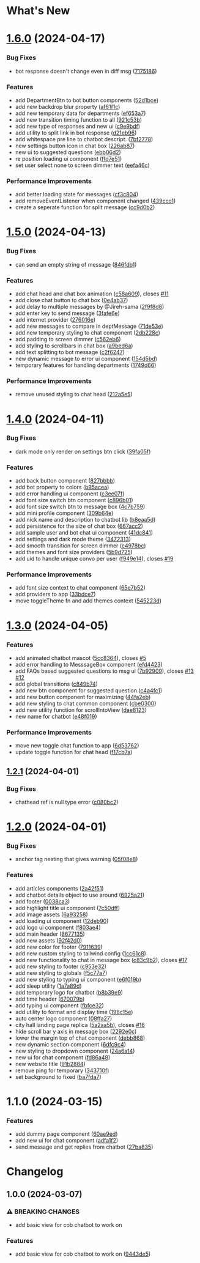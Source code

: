 # What's New

# [1.6.0](https://github.com/Jireh-sama/cob-chatbot/compare/1.5.0...1.6.0) (2024-04-17)


### Bug Fixes

* bot response doesn't change even in diff msg ([7175186](https://github.com/Jireh-sama/cob-chatbot/commit/7175186e7c6921ec458fdc39ac4dc142c94dca65))


### Features

* add DepartmentBtn to bot button components ([52d1bce](https://github.com/Jireh-sama/cob-chatbot/commit/52d1bce844efbe423b93658064e0f61cd22e049b))
* add new backdrop blur property ([af61f1c](https://github.com/Jireh-sama/cob-chatbot/commit/af61f1c33621e3f6fdfa24f38d1da9c49aa06cb3))
* add new temporary data for departments ([ef653a7](https://github.com/Jireh-sama/cob-chatbot/commit/ef653a72df872a9e793cfacb7c0befbaea6db8f4))
* add new transition timing function to all ([921c53b](https://github.com/Jireh-sama/cob-chatbot/commit/921c53b6bc4caaff306ef5dd3bc7679f63ec9f5f))
* add new type of responses and new ui ([c9e9bdf](https://github.com/Jireh-sama/cob-chatbot/commit/c9e9bdf8ee2a46eb50822f7cd4850b42c7c072e1))
* add utility to split link in bot response ([d21eb96](https://github.com/Jireh-sama/cob-chatbot/commit/d21eb9693ceab497394b65293fe6ba90a9acb20b))
* add whitespace pre line to chatbot descript. ([7bf2778](https://github.com/Jireh-sama/cob-chatbot/commit/7bf27780fd83ee531dd71979ad8ed0e2f5098ccf))
* new settings button icon in chat box ([226ab87](https://github.com/Jireh-sama/cob-chatbot/commit/226ab879ee3edcb12ed2971bb076b2848c4b2f28))
* new ui to suggested questions ([ebb06d2](https://github.com/Jireh-sama/cob-chatbot/commit/ebb06d233f629c83155d90b4b7ba5059b8f11df1))
* re position loading ui component ([ffd7e51](https://github.com/Jireh-sama/cob-chatbot/commit/ffd7e515930b016760d78396d2f549dfb5b3391a))
* set user select none to screen dimmer text ([eefa46c](https://github.com/Jireh-sama/cob-chatbot/commit/eefa46cfe21be9586151a4799585e6129ce2f23a))


### Performance Improvements

* add better loading state for messages ([cf3c804](https://github.com/Jireh-sama/cob-chatbot/commit/cf3c804ec5cfd49885c8497cf2b15d1715fabf61))
* add removeEventListener when component changed ([439ccc1](https://github.com/Jireh-sama/cob-chatbot/commit/439ccc194b82c848b535c3cc8030b98afc5b59df))
* create a seperate function for split message ([cc9d0b2](https://github.com/Jireh-sama/cob-chatbot/commit/cc9d0b2412b5981c1051e05293c00efe4a8bb669))

# [1.5.0](https://github.com/Jireh-sama/cob-chatbot/compare/1.4.0...1.5.0) (2024-04-13)


### Bug Fixes

* can send an empty string of message ([846fdb1](https://github.com/Jireh-sama/cob-chatbot/commit/846fdb10329bb17380a0dd63f8548941069e71e0))


### Features

* add chat head and chat box animation ([c58a609](https://github.com/Jireh-sama/cob-chatbot/commit/c58a6098a9acbdc05a46451851a15ab46f5bf4c0)), closes [#11](https://github.com/Jireh-sama/cob-chatbot/issues/11)
* add close chat button to chat box ([0e4ab37](https://github.com/Jireh-sama/cob-chatbot/commit/0e4ab37ce90479b07d148df4d0875e8e5c765533))
* add delay to multiple messages by @Jireh-sama ([2f9f8d8](https://github.com/Jireh-sama/cob-chatbot/commit/2f9f8d872cc232db24fea596ffe82e6f76b03ed7))
* add enter key to send message ([3fafe6e](https://github.com/Jireh-sama/cob-chatbot/commit/3fafe6ea7f4652fe12cc7b8106776d1c5d6a47a8))
* add internet provider ([276016e](https://github.com/Jireh-sama/cob-chatbot/commit/276016e055b2a6b2c3d81fbc309afae4c4e269ed))
* add new messages to compare in deptMessage ([71de53e](https://github.com/Jireh-sama/cob-chatbot/commit/71de53e1da8893833c1b361cedeca986482ecb67))
* add new temporary styling to chat component ([2db228c](https://github.com/Jireh-sama/cob-chatbot/commit/2db228c9c824a90ed389e9f6b6659cbfe383959f))
* add padding to screen dimmer ([c562eb6](https://github.com/Jireh-sama/cob-chatbot/commit/c562eb61693ba4fb3d86b255e510d753c98f884a))
* add styling to scrollbars in chat box ([a9bed6a](https://github.com/Jireh-sama/cob-chatbot/commit/a9bed6a91871b5f3155b4ea56b3bd8b48e039602))
* add text splitting to bot message ([c2f6247](https://github.com/Jireh-sama/cob-chatbot/commit/c2f62475df4d1014b12ed6066eea71c667f522d2))
* new dynamic message to error ui component ([154d5bd](https://github.com/Jireh-sama/cob-chatbot/commit/154d5bd532365f610633f87805a7f3c7efef287b))
* temporary features for handling departments ([1749d66](https://github.com/Jireh-sama/cob-chatbot/commit/1749d6624c95b24554da33c721f91ea881c3b4fc))


### Performance Improvements

* remove unused styling to chat head ([212a5e5](https://github.com/Jireh-sama/cob-chatbot/commit/212a5e587a1de03e288e453b2193b9e43132b84e))

# [1.4.0](https://github.com/Jireh-sama/cob-chatbot/compare/1.3.0...1.4.0) (2024-04-11)


### Bug Fixes

* dark mode only render on settings btn click ([39fa05f](https://github.com/Jireh-sama/cob-chatbot/commit/39fa05f32cba027e13d60285fd7ed89bacb11cfe))


### Features

* add back button component ([827bbbb](https://github.com/Jireh-sama/cob-chatbot/commit/827bbbb983bc5b2d2b4cae8bf0266270a42e1174))
* add bot property to colors ([b95acea](https://github.com/Jireh-sama/cob-chatbot/commit/b95aceaed006a165c758d204b0585121cdd16789))
* add error handling ui component ([c3ee07f](https://github.com/Jireh-sama/cob-chatbot/commit/c3ee07faaa7059e179a7b0969c64844288063ae5))
* add font size switch btn component ([c896b01](https://github.com/Jireh-sama/cob-chatbot/commit/c896b0173cd84d71dccfffb360aecb3ed6a2fd5c))
* add font size switch btn to message box ([4c7b759](https://github.com/Jireh-sama/cob-chatbot/commit/4c7b759143d41834e560edad02305d58b91ac685))
* add mini profile component ([309b64e](https://github.com/Jireh-sama/cob-chatbot/commit/309b64ea629055c58444cbb128ebff85b5479f7e))
* add nick name and description to chatbot lib ([b8eaa5d](https://github.com/Jireh-sama/cob-chatbot/commit/b8eaa5dc21cd41cab402c8062d59fac984827e7c))
* add persistence for the size of chat box ([667acc2](https://github.com/Jireh-sama/cob-chatbot/commit/667acc2847f26a67fc1cd139a273d94ca53ddd8e))
* add sample user and bot chat ui component ([41dc841](https://github.com/Jireh-sama/cob-chatbot/commit/41dc84104b88fc7729ee35210e3852f9ff754004))
* add settings and dark mode theme ([3472313](https://github.com/Jireh-sama/cob-chatbot/commit/34723130f93131f148a90bfeca5de61f42ce2c89))
* add smooth transition for screen dimmer ([c4978bc](https://github.com/Jireh-sama/cob-chatbot/commit/c4978bc4dc4ee767dd3f3918963495c2613223d0))
* add themes and font size providers ([5b9d725](https://github.com/Jireh-sama/cob-chatbot/commit/5b9d7257de5c35ec1d42b928bf830669deeeeb2d))
* add uid to handle unique convo per user ([f949e14](https://github.com/Jireh-sama/cob-chatbot/commit/f949e145752ec8340f4712e14093562f5885667d)), closes [#19](https://github.com/Jireh-sama/cob-chatbot/issues/19)


### Performance Improvements

* add font size context to chat component ([65e7b52](https://github.com/Jireh-sama/cob-chatbot/commit/65e7b521e836bec1fbe83e83ab0edd0cd898dbd3))
* add providers to app ([33bdce7](https://github.com/Jireh-sama/cob-chatbot/commit/33bdce7a9a4a99afda71b6bf43e3447c88d3bfba))
* move toggleTheme fn and add themes context ([545223d](https://github.com/Jireh-sama/cob-chatbot/commit/545223dfe301e4c1d0df6bce9d50303ebde279c1))

# [1.3.0](https://github.com/Jireh-sama/cob-chatbot/compare/1.2.1...1.3.0) (2024-04-05)


### Features

* add animated chatbot mascot ([5cc8364](https://github.com/Jireh-sama/cob-chatbot/commit/5cc8364989e75e53c1700e92fbc9eb8c41b9a0ab)), closes [#5](https://github.com/Jireh-sama/cob-chatbot/issues/5)
* add error handling to MesssageBox component ([efd4423](https://github.com/Jireh-sama/cob-chatbot/commit/efd442330c76d4202548c533c737653881908748))
* add FAQs based suggested questions to msg ui ([7b92909](https://github.com/Jireh-sama/cob-chatbot/commit/7b929095c98cfcfb1a5caad64ee531e00e38a892)), closes [#13](https://github.com/Jireh-sama/cob-chatbot/issues/13) [#12](https://github.com/Jireh-sama/cob-chatbot/issues/12)
* add global transitions ([c849b74](https://github.com/Jireh-sama/cob-chatbot/commit/c849b74dbd82da5b462d6533a7975390ff4aa6a0))
* add new btn component for suggested question ([c4a4fc1](https://github.com/Jireh-sama/cob-chatbot/commit/c4a4fc1ed225ad344e95898815488518597fcc44))
* add new button component for maximizing ([44fa2eb](https://github.com/Jireh-sama/cob-chatbot/commit/44fa2eb2937dc7a0069b9d2e166f3adb75f2b3d5))
* add new styling to chat common component ([cbe0300](https://github.com/Jireh-sama/cob-chatbot/commit/cbe0300ae3cb8c2ebf44db31a2ed9af570436ddc))
* add new utility function for scrollIntoView ([dae8123](https://github.com/Jireh-sama/cob-chatbot/commit/dae8123a513b025edb03a744ee2e7f060a527b54))
* new name for chatbot ([e48f019](https://github.com/Jireh-sama/cob-chatbot/commit/e48f019c52f6dc70bc97dd51cf109511e2f3cb7e))


### Performance Improvements

* move new toggle chat function to app ([6d53762](https://github.com/Jireh-sama/cob-chatbot/commit/6d53762d87e069495c4e7f52294dd7da5e4614cd))
* update toggle function for chat head ([f17cb7a](https://github.com/Jireh-sama/cob-chatbot/commit/f17cb7af7b262f17639115d2b596475da7202acf))

## [1.2.1](https://github.com/Jireh-sama/cob-chatbot/compare/1.2.0...1.2.1) (2024-04-01)


### Bug Fixes

* chathead ref is null type error ([c080bc2](https://github.com/Jireh-sama/cob-chatbot/commit/c080bc21ee6c9ac4747daa1d85bb58d2281f04d9))

# [1.2.0](https://github.com/Jireh-sama/cob-chatbot/compare/1.1.0...1.2.0) (2024-04-01)


### Bug Fixes

* anchor tag nesting that gives warning ([05f08e8](https://github.com/Jireh-sama/cob-chatbot/commit/05f08e8bc2a6b7a3b9a6370b0a20851e64ce0ee5))


### Features

* add articles components ([2a42f51](https://github.com/Jireh-sama/cob-chatbot/commit/2a42f51875bf6353378b5a44d30055e8120faff2))
* add chatbot details object to use around ([6925a21](https://github.com/Jireh-sama/cob-chatbot/commit/6925a219bfecfa917c9ac8ba33a782a3036a6d5c))
* add footer ([0038ca3](https://github.com/Jireh-sama/cob-chatbot/commit/0038ca3ba9161ea9727425a0bd7b11ae44bdbf25))
* add highlight title ui component ([7c50dff](https://github.com/Jireh-sama/cob-chatbot/commit/7c50dff737cd70211d57c751bad3b675295b1ed0))
* add image assets ([6a93258](https://github.com/Jireh-sama/cob-chatbot/commit/6a932589e48770c09518673f1ae098b9c163c350))
* add loading ui component ([12deb90](https://github.com/Jireh-sama/cob-chatbot/commit/12deb90baeaa2142af411f2ec4e3b7a830f20872))
* add logo ui component ([f803ae4](https://github.com/Jireh-sama/cob-chatbot/commit/f803ae407423fbbff65f247d002d4fdf4af41807))
* add main header ([8677135](https://github.com/Jireh-sama/cob-chatbot/commit/867713573e680120fe95cd1825c47894571109ac))
* add new assets ([92f42d0](https://github.com/Jireh-sama/cob-chatbot/commit/92f42d049e9862c0572ebc0c436a1cc237d44b22))
* add new color for footer ([7911639](https://github.com/Jireh-sama/cob-chatbot/commit/791163919c50efd9eb74d6777c9519600acbdd3d))
* add new custom styling to tailwind config ([1cc61c8](https://github.com/Jireh-sama/cob-chatbot/commit/1cc61c8348f36dc7424e73e4b5e279fea1568906))
* add new functionality to chat in message box ([c83c9b2](https://github.com/Jireh-sama/cob-chatbot/commit/c83c9b25449407d34e49da4f331514ac955b488f)), closes [#17](https://github.com/Jireh-sama/cob-chatbot/issues/17)
* add new styling to footer ([c953e32](https://github.com/Jireh-sama/cob-chatbot/commit/c953e3292f8c25f98fda64622f4d658722b84b32))
* add new styling to globals ([f5c77a7](https://github.com/Jireh-sama/cob-chatbot/commit/f5c77a72c0d6b4e584ce13511b4de34d24ad6066))
* add new styling to typing ui component ([e6f019b](https://github.com/Jireh-sama/cob-chatbot/commit/e6f019bc1dc0180b80acb31d772a4aeccdb536d9))
* add sleep utility ([1a7a89d](https://github.com/Jireh-sama/cob-chatbot/commit/1a7a89d7131754e47653047efecb67effb3b0eb9))
* add temporary logo for chatbot ([b8b39e9](https://github.com/Jireh-sama/cob-chatbot/commit/b8b39e9d883f3247c8df8c399f3cdd323c49a864))
* add time header ([670079b](https://github.com/Jireh-sama/cob-chatbot/commit/670079b7e8838066f74156427ec8722d53492690))
* add typing ui component ([fbfce32](https://github.com/Jireh-sama/cob-chatbot/commit/fbfce327fa2676aada30b885ce22a99f4aa9c798))
* add utility to format and display time ([198c15e](https://github.com/Jireh-sama/cob-chatbot/commit/198c15eea166d6cde72f277481130c6e4e9c12ef))
* auto center logo component ([08ffa27](https://github.com/Jireh-sama/cob-chatbot/commit/08ffa27a39f82867c736603fc261ca4d85f41926))
* city hall landing page replica ([5a2aa5b](https://github.com/Jireh-sama/cob-chatbot/commit/5a2aa5be06630fde6e314a274eaecfb4cc14341b)), closes [#16](https://github.com/Jireh-sama/cob-chatbot/issues/16)
* hide scroll bar y axis in message box ([2292e0c](https://github.com/Jireh-sama/cob-chatbot/commit/2292e0c692dee0985c138b7c27267c3ac6814eb4))
* lower the margin top of chat component ([debb868](https://github.com/Jireh-sama/cob-chatbot/commit/debb868718d3e9896c06875d4fa1550d2706956b))
* new dynamic section component ([6dfc9c4](https://github.com/Jireh-sama/cob-chatbot/commit/6dfc9c4e83161cbf5b8455f669354655580fa8e2))
* new styling to dropdown component ([24a6a14](https://github.com/Jireh-sama/cob-chatbot/commit/24a6a144dd53a7a2acda66abde2aafb2868f58f4))
* new ui for chat component ([fd86a48](https://github.com/Jireh-sama/cob-chatbot/commit/fd86a484c234be72025a12858813546fb9b303b4))
* new website title ([91b2884](https://github.com/Jireh-sama/cob-chatbot/commit/91b2884d3738196cdf72e4d622ec3346a345c893))
* remove ping for temporary ([343710f](https://github.com/Jireh-sama/cob-chatbot/commit/343710f747131b3f13c8465f037bb515d738bb0b))
* set background to fixed ([ba7fda7](https://github.com/Jireh-sama/cob-chatbot/commit/ba7fda7deb32354096db833a8188695fb30bc821))

# 1.1.0 (2024-03-15)


### Features

* add dummy page component ([60ae9ed](https://github.com/Jireh-sama/cob-chatbot/commit/60ae9ed6afd78d5c876029c553459edfc841f272))
* add new ui for chat component ([adfa1f2](https://github.com/Jireh-sama/cob-chatbot/commit/adfa1f21bb597a8d00e4ffd36f4f4d413bf66316))
* send message and get replies from chatbot ([27ba835](https://github.com/Jireh-sama/cob-chatbot/commit/27ba835fb8383a2b89dc02b2bedcf724d54e2775))

# Changelog

## 1.0.0 (2024-03-07)


### ⚠ BREAKING CHANGES

* add basic view for cob chatbot to work on

### Features

* add basic view for cob chatbot to work on ([9443de5](https://github.com/MoonbamiOfficial/cob-chatbot/commit/9443de5729fadef53386be1a6a211a59ea85e851))
